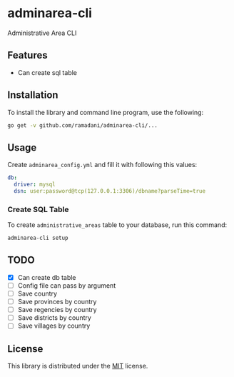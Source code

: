# adminarea-cli

Administrative Area CLI

## Features

* Can create sql table

## Installation

To install the library and command line program, use the following:

```bash
go get -v github.com/ramadani/adminarea-cli/...
```

## Usage

Create `adminarea_config.yml` and fill it with following this values:

```yaml
db:
  driver: mysql
  dsn: user:password@tcp(127.0.0.1:3306)/dbname?parseTime=true
```

### Create SQL Table

To create `administrative_areas` table to your database, run this command:

```cmd
adminarea-cli setup
```

## TODO

- [x] Can create db table
- [ ] Config file can pass by argument
- [ ] Save country
- [ ] Save provinces by country
- [ ] Save regencies by country
- [ ] Save districts by country
- [ ] Save villages by country

## License

This library is distributed under the [MIT](LICENSE) license.
